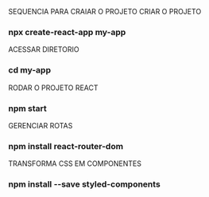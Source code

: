 SEQUENCIA PARA CRAIAR O PROJETO
CRIAR O PROJETO
### npx create-react-app my-app

ACESSAR DIRETORIO

### cd my-app

RODAR O PROJETO REACT

### npm start

GERENCIAR ROTAS

### npm install react-router-dom

TRANSFORMA CSS EM COMPONENTES

### npm install --save styled-components
